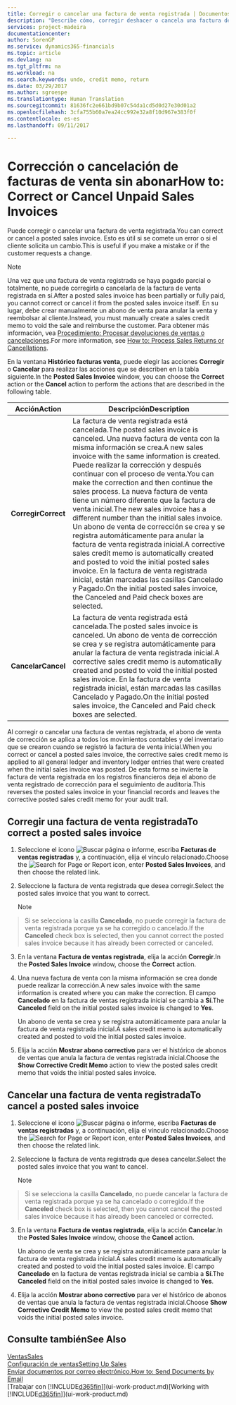 ```yaml
---
title: Corregir o cancelar una factura de venta registrada | Documentos de Microsoft
description: "Describe cómo, corregir deshacer o cancela una factura de venta registrada y aplicar un abono de venta."
services: project-madeira
documentationcenter: 
author: SorenGP
ms.service: dynamics365-financials
ms.topic: article
ms.devlang: na
ms.tgt_pltfrm: na
ms.workload: na
ms.search.keywords: undo, credit memo, return
ms.date: 03/29/2017
ms.author: sgroespe
ms.translationtype: Human Translation
ms.sourcegitcommit: 81636fc2e661bd9b07c54da1cd5d0d27e30d01a2
ms.openlocfilehash: 3cfa755b60a7ea24cc992e32a8f10d967e383f0f
ms.contentlocale: es-es
ms.lasthandoff: 09/11/2017

---
```

# <a name="how-to-correct-or-cancel-unpaid-sales-invoices"></a><span data-ttu-id="d0b76-103">Corrección o cancelación de facturas de venta sin abonar</span><span class="sxs-lookup"><span data-stu-id="d0b76-103">How to: Correct or Cancel Unpaid Sales Invoices</span></span>
<span data-ttu-id="d0b76-104">Puede corregir o cancelar una factura de venta registrada.</span><span class="sxs-lookup"><span data-stu-id="d0b76-104">You can correct or cancel a posted sales invoice.</span></span> <span data-ttu-id="d0b76-105">Esto es útil si se comete un error o si el cliente solicita un cambio.</span><span class="sxs-lookup"><span data-stu-id="d0b76-105">This is useful if you make a mistake or if the customer requests a change.</span></span>

> [!NOTE]  
>   <span data-ttu-id="d0b76-106">Una vez que una factura de venta registrada se haya pagado parcial o totalmente, no puede corregirla o cancelarla de la factura de venta registrada en sí.</span><span class="sxs-lookup"><span data-stu-id="d0b76-106">After a posted sales invoice has been partially or fully paid, you cannot correct or cancel it from the posted sales invoice itself.</span></span> <span data-ttu-id="d0b76-107">En su lugar, debe crear manualmente un abono de venta para anular la venta y reembolsar al cliente.</span><span class="sxs-lookup"><span data-stu-id="d0b76-107">Instead, you must manually create a sales credit memo to void the sale and reimburse the customer.</span></span> <span data-ttu-id="d0b76-108">Para obtener más información, vea [Procedimiento: Procesar devoluciones de ventas o cancelaciones](sales-how-process-sales-returns-cancellations.md).</span><span class="sxs-lookup"><span data-stu-id="d0b76-108">For more information, see [How to: Process Sales Returns or Cancellations](sales-how-process-sales-returns-cancellations.md).</span></span>

<span data-ttu-id="d0b76-109">En la ventana **Histórico facturas venta**, puede elegir las acciones **Corregir** o **Cancelar** para realizar las acciones que se describen en la tabla siguiente.</span><span class="sxs-lookup"><span data-stu-id="d0b76-109">In the **Posted Sales Invoice** window, you can choose the **Correct** action or the **Cancel** action to perform the actions that are described in the following table.</span></span>

| <span data-ttu-id="d0b76-110">Acción</span><span class="sxs-lookup"><span data-stu-id="d0b76-110">Action</span></span> | <span data-ttu-id="d0b76-111">Descripción</span><span class="sxs-lookup"><span data-stu-id="d0b76-111">Description</span></span> |
| --- | --- |
| <span data-ttu-id="d0b76-112">**Corregir**</span><span class="sxs-lookup"><span data-stu-id="d0b76-112">**Correct**</span></span> |<span data-ttu-id="d0b76-113">La factura de venta registrada está cancelada.</span><span class="sxs-lookup"><span data-stu-id="d0b76-113">The posted sales invoice is canceled.</span></span> <span data-ttu-id="d0b76-114">Una nueva factura de venta con la misma información se crea.</span><span class="sxs-lookup"><span data-stu-id="d0b76-114">A new sales invoice with the same information is created.</span></span> <span data-ttu-id="d0b76-115">Puede realizar la corrección y después continuar con el proceso de venta.</span><span class="sxs-lookup"><span data-stu-id="d0b76-115">You can make the correction and then continue the sales process.</span></span> <span data-ttu-id="d0b76-116">La nueva factura de venta tiene un número diferente que la factura de venta inicial.</span><span class="sxs-lookup"><span data-stu-id="d0b76-116">The new sales invoice has a different number than the initial sales invoice.</span></span> <span data-ttu-id="d0b76-117">Un abono de venta de corrección se crea y se registra automáticamente para anular la factura de venta registrada inicial.</span><span class="sxs-lookup"><span data-stu-id="d0b76-117">A corrective sales credit memo is automatically created and posted to void the initial posted sales invoice.</span></span> <span data-ttu-id="d0b76-118">En la factura de venta registrada inicial, están marcadas las casillas Cancelado y Pagado.</span><span class="sxs-lookup"><span data-stu-id="d0b76-118">On the initial posted sales invoice, the Canceled and Paid check boxes are selected.</span></span> |
| <span data-ttu-id="d0b76-119">**Cancelar**</span><span class="sxs-lookup"><span data-stu-id="d0b76-119">**Cancel**</span></span> |<span data-ttu-id="d0b76-120">La factura de venta registrada está cancelada.</span><span class="sxs-lookup"><span data-stu-id="d0b76-120">The posted sales invoice is canceled.</span></span> <span data-ttu-id="d0b76-121">Un abono de venta de corrección se crea y se registra automáticamente para anular la factura de venta registrada inicial.</span><span class="sxs-lookup"><span data-stu-id="d0b76-121">A corrective sales credit memo is automatically created and posted to void the initial posted sales invoice.</span></span> <span data-ttu-id="d0b76-122">En la factura de venta registrada inicial, están marcadas las casillas Cancelado y Pagado.</span><span class="sxs-lookup"><span data-stu-id="d0b76-122">On the initial posted sales invoice, the Canceled and Paid check boxes are selected.</span></span> |

<span data-ttu-id="d0b76-123">Al corregir o cancelar una factura de ventas registrada, el abono de venta de corrección se aplica a todos los movimientos contables y del inventario que se crearon cuando se registró la factura de venta inicial.</span><span class="sxs-lookup"><span data-stu-id="d0b76-123">When you correct or cancel a posted sales invoice, the corrective sales credit memo is applied to all general ledger and inventory ledger entries that were created when the initial sales invoice was posted.</span></span> <span data-ttu-id="d0b76-124">De esta forma se invierte la factura de venta registrada en los registros financieros deja el abono de venta registrado de corrección para el seguimiento de auditoria.</span><span class="sxs-lookup"><span data-stu-id="d0b76-124">This reverses the posted sales invoice in your financial records and leaves the corrective posted sales credit memo for your audit trail.</span></span>

## <a name="to-correct-a-posted-sales-invoice"></a><span data-ttu-id="d0b76-125">Corregir una factura de venta registrada</span><span class="sxs-lookup"><span data-stu-id="d0b76-125">To correct a posted sales invoice</span></span>
1. <span data-ttu-id="d0b76-126">Seleccione el icono ![Buscar página o informe](media/ui-search/search_small.png "icono Buscar página o informe"), escriba **Facturas de ventas registradas** y, a continuación, elija el vínculo relacionado.</span><span class="sxs-lookup"><span data-stu-id="d0b76-126">Choose the ![Search for Page or Report](media/ui-search/search_small.png "Search for Page or Report icon") icon, enter **Posted Sales Invoices**, and then choose the related link.</span></span>  
2. <span data-ttu-id="d0b76-127">Seleccione la factura de venta registrada que desea corregir.</span><span class="sxs-lookup"><span data-stu-id="d0b76-127">Select the posted sales invoice that you want to correct.</span></span>

    > [!NOTE]  
>   <span data-ttu-id="d0b76-128">Si se selecciona la casilla **Cancelado**, no puede corregir la factura de venta registrada porque ya se ha corregido o cancelado.</span><span class="sxs-lookup"><span data-stu-id="d0b76-128">If the **Canceled** check box is selected, then you cannot correct the posted sales invoice because it has already been corrected or canceled.</span></span>
3. <span data-ttu-id="d0b76-129">En la ventana **Factura de ventas registrada**, elija la acción **Corregir**.</span><span class="sxs-lookup"><span data-stu-id="d0b76-129">In the **Posted Sales Invoice** window, choose the **Correct** action.</span></span>  
4. <span data-ttu-id="d0b76-130">Una nueva factura de venta con la misma información se crea donde puede realizar la corrección.</span><span class="sxs-lookup"><span data-stu-id="d0b76-130">A new sales invoice with the same information is created where you can make the correction.</span></span> <span data-ttu-id="d0b76-131">El campo **Cancelado** en la factura de ventas registrada inicial se cambia a **Sí**.</span><span class="sxs-lookup"><span data-stu-id="d0b76-131">The **Canceled** field on the initial posted sales invoice is changed to **Yes**.</span></span>

    <span data-ttu-id="d0b76-132">Un abono de venta se crea y se registra automáticamente para anular la factura de venta registrada inicial.</span><span class="sxs-lookup"><span data-stu-id="d0b76-132">A sales credit memo is automatically created and posted to void the initial posted sales invoice.</span></span>
5. <span data-ttu-id="d0b76-133">Elija la acción **Mostrar abono correctivo** para ver el histórico de abonos de ventas que anula la factura de ventas registrada inicial.</span><span class="sxs-lookup"><span data-stu-id="d0b76-133">Choose the **Show Corrective Credit Memo** action to view the posted sales credit memo that voids the initial posted sales invoice.</span></span>

## <a name="to-cancel-a-posted-sales-invoice"></a><span data-ttu-id="d0b76-134">Cancelar una factura de venta registrada</span><span class="sxs-lookup"><span data-stu-id="d0b76-134">To cancel a posted sales invoice</span></span>
1. <span data-ttu-id="d0b76-135">Seleccione el icono ![Buscar página o informe](media/ui-search/search_small.png "icono Buscar página o informe"), escriba **Facturas de ventas registradas** y, a continuación, elija el vínculo relacionado.</span><span class="sxs-lookup"><span data-stu-id="d0b76-135">Choose the ![Search for Page or Report](media/ui-search/search_small.png "Search for Page or Report icon") icon, enter **Posted Sales Invoices**, and then choose the related link.</span></span>  
2. <span data-ttu-id="d0b76-136">Seleccione la factura de venta registrada que desea cancelar.</span><span class="sxs-lookup"><span data-stu-id="d0b76-136">Select the posted sales invoice that you want to cancel.</span></span>

    > [!NOTE]  
>   <span data-ttu-id="d0b76-137">Si se selecciona la casilla **Cancelado**, no puede cancelar la factura de venta registrada porque ya se ha cancelado o corregido.</span><span class="sxs-lookup"><span data-stu-id="d0b76-137">If the **Canceled** check box is selected, then you cannot cancel the posted sales invoice because it has already been canceled or corrected.</span></span>
3. <span data-ttu-id="d0b76-138">En la ventana **Factura de ventas registrada**, elija la acción **Cancelar**.</span><span class="sxs-lookup"><span data-stu-id="d0b76-138">In the **Posted Sales Invoice** window, choose the **Cancel** action.</span></span>

    <span data-ttu-id="d0b76-139">Un abono de venta se crea y se registra automáticamente para anular la factura de venta registrada inicial.</span><span class="sxs-lookup"><span data-stu-id="d0b76-139">A sales credit memo is automatically created and posted to void the initial posted sales invoice.</span></span> <span data-ttu-id="d0b76-140">El campo **Cancelado** en la factura de ventas registrada inicial se cambia a **Sí**.</span><span class="sxs-lookup"><span data-stu-id="d0b76-140">The **Canceled** field on the initial posted sales invoice is changed to **Yes**.</span></span>
4. <span data-ttu-id="d0b76-141">Elija la acción **Mostrar abono correctivo** para ver el histórico de abonos de ventas que anula la factura de ventas registrada inicial.</span><span class="sxs-lookup"><span data-stu-id="d0b76-141">Choose **Show Corrective Credit Memo** to view the posted sales credit memo that voids the initial posted sales invoice.</span></span>

## <a name="see-also"></a><span data-ttu-id="d0b76-142">Consulte también</span><span class="sxs-lookup"><span data-stu-id="d0b76-142">See Also</span></span>
[<span data-ttu-id="d0b76-143">Ventas</span><span class="sxs-lookup"><span data-stu-id="d0b76-143">Sales</span></span>](sales-manage-sales.md)  
[<span data-ttu-id="d0b76-144">Configuración de ventas</span><span class="sxs-lookup"><span data-stu-id="d0b76-144">Setting Up Sales</span></span>](sales-setup-sales.md)  
[<span data-ttu-id="d0b76-145">Enviar documentos por correo electrónico.</span><span class="sxs-lookup"><span data-stu-id="d0b76-145">How to: Send Documents by Email</span></span>](ui-how-send-documents-email.md)  
<span data-ttu-id="d0b76-146">[Trabajar con [!INCLUDE[d365fin](includes/d365fin_md.md)]](ui-work-product.md)</span><span class="sxs-lookup"><span data-stu-id="d0b76-146">[Working with [!INCLUDE[d365fin](includes/d365fin_md.md)]](ui-work-product.md)</span></span>

